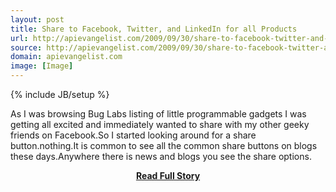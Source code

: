 ```yaml
---
layout: post
title: Share to Facebook, Twitter, and LinkedIn for all Products
url: http://apievangelist.com/2009/09/30/share-to-facebook-twitter-and-linkedin-for-all-products/
source: http://apievangelist.com/2009/09/30/share-to-facebook-twitter-and-linkedin-for-all-products/
domain: apievangelist.com
image: [Image]
---
```

{% include JB/setup %}<p>As I was browsing Bug Labs listing of little programmable gadgets I was getting all excited and immediately wanted to share with my other geeky friends on Facebook.So I started looking around for a share button.nothing.It is common to see all the common share buttons on blogs these days.Anywhere there is news and blogs you see the share options.</p>
<center><p><a href="http://apievangelist.com/2009/09/30/share-to-facebook-twitter-and-linkedin-for-all-products/" style='padding:25px; font-sze:18px; font-weight: bold;'>Read Full Story</a></p></center>

